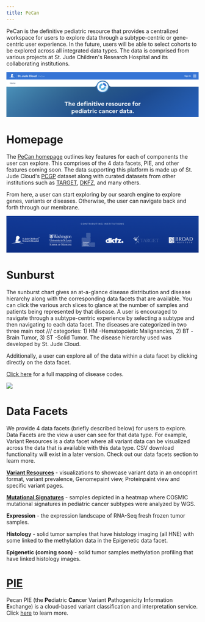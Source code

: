 ```yaml
---
title: PeCan
---
```


PeCan is the definitive pediatric resource that provides a centralized workspace for users to explore data through a subtype-centric or gene-centric user experience. In the future, users will be able to select cohorts to be explored across all integrated data types. The data is comprised from various projects at St. Jude Children's Research Hospital and its collaborating institutions. 

![](./definitive_placeholder.png)

# Homepage 
The [PeCan homepage](https://pecan.stjude.cloud/home) outlines key features for each of components the user can explore. This comprises of the 4 data facets, PIE, and other features coming soon. The data supporting this platform is made up of St. Jude Cloud's [PCGP](https://www.stjude.cloud/studies/pediatric-cancer-genome-project/) dataset along with curated datasets from other institutions such as [TARGET](https://ocg.cancer.gov/programs/target), [DKFZ](https://www.dkfz.de/en/index.html), and many others.

From here, a user can start exploring by our search engine to explore genes, variants or diseases. Otherwise, the user can navigate back and forth through our membrane. 

![](./logos.png)

# Sunburst
The sunburst chart gives an at-a-glance disease distribution and disease hierarchy along with the corresponding data facets that are available. You can click the various arch slices to glance at the number of samples and patients being represented by that disease. A user is encouraged to navigate through a subtype-centric experience by selecting a subtype and then navigating to each data facet. The diseases are categorized in two three main root /// categories: 1) HM -Hematopoietic Malignancies, 2) BT -Brain Tumor, 3) ST -Solid Tumor. The disease hierarchy used was developed by St. Jude Cloud. 

Additionally, a user can explore all of the data within a data facet by clicking directly on the data facet. 

[Click here](../genomics-platform/requesting-data/about-our-data/#short-disease-code-mapping) for a full mapping of disease codes.

![](./Sunburst_placeholder.png)


# Data Facets
We provide 4 data facets (briefly described below) for users to explore. Data Facets are the view a user can see for that data type. For example, Variant Resources is a data facet where all variant data can be visualized across the data that is available with this data type. CSV download functionality will exist in a later version. Check out our data facets section to learn more. 

**[Variant Resources](https://university.stjude.cloud/docs/pecan/variant-resources/)** - visualizations to showcase variant data in an oncoprint format, variant prevalence, Genomepaint view, Proteinpaint view and specific variant pages.

**[Mutational Signatures](https://university.stjude.cloud/docs/pecan/mut-sigs/)** - samples depicted in a heatmap where COSMIC mutational signatures in pediatric cancer subtypes were analyzed by WGS. 

**Expression** - the expression landscape of RNA-Seq fresh frozen tumor samples.

**Histology** - solid tumor samples that have histology imaging (all HNE) with some linked to the methylation data in the Epigenetic data facet. 

**Epigenetic (coming soon)** - solid tumor samples methylation profiling that have linked histology images.

# [PIE](https://university.stjude.cloud/docs/pecan/pecan-pie/)
Pecan PIE (the **Pe**diatric **Can**cer Variant **P**athogenicity **I**nformation **E**xchange) is a cloud-based variant classification and interpretation service. Click [here]() to learn more.